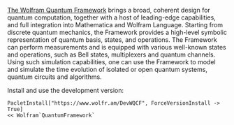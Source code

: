 [The Wolfram Quantum Framework](https://resources.wolframcloud.com/PacletRepository/resources/Wolfram/QuantumFramework/) brings a broad, coherent design for quantum computation, together with a host of leading-edge capabilities, and full integration into Mathematica and Wolfram Language. Starting from discrete quantum mechanics, the Framework provides a high-level symbolic representation of quantum basis, states, and operations. The Framework can perform measurements and is equipped with various well-known states and operations, such as Bell states, multiplexers and quantum channels. Using such simulation capabilities, one can use the Framework to model and simulate the time evolution of isolated or open quantum systems, quantum circuits and algorithms.

Install and use the development version:
```
PacletInstall["https://www.wolfr.am/DevWQCF", ForceVersionInstall -> True]
<< Wolfram`QuantumFramework`
```
